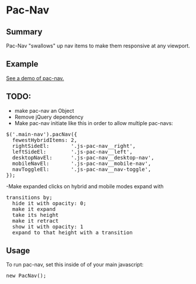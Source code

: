 # Pac-Nav

## Summary
Pac-Nav "swallows" up nav items to make them responsive at any viewport.

## Example
<a href="//ericconstantinides.github.io/pac-nav/">See a demo of pac-nav.</a>

## TODO:
- make pac-nav an Object
- Remove jQuery dependency
- Make pac-nav initiate like this in order to allow multiple pac-navs:
<pre>
$('.main-nav').pacNav({
  fewestHybridItems: 2,
  rightSideEl:       '.js-pac-nav__right',
  leftSideEl:        '.js-pac-nav__left',
  desktopNavEl:      '.js-pac-nav__desktop-nav',
  mobileNavEl:       '.js-pac-nav__mobile-nav',
  navToggleEl:       '.js-pac-nav__nav-toggle',
});
</pre>
-Make expanded clicks on hybrid and mobile modes expand with
<pre>
transitions by;
  hide it with opacity: 0;
  make it expand
  take its height
  make it retract
  show it with opacity: 1
  expand to that height with a transition
</pre>

## Usage
To run pac-nav, set this inside of of your main javascript:
<pre>new PacNav();</pre>